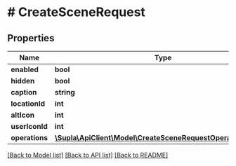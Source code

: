 # # CreateSceneRequest

## Properties

Name | Type | Description | Notes
------------ | ------------- | ------------- | -------------
**enabled** | **bool** |  | [optional]
**hidden** | **bool** |  | [optional]
**caption** | **string** |  | [optional]
**locationId** | **int** |  | [optional]
**altIcon** | **int** |  | [optional]
**userIconId** | **int** |  | [optional]
**operations** | [**\Supla\ApiClient\Model\CreateSceneRequestOperationsInner[]**](CreateSceneRequestOperationsInner.md) |  | [optional]

[[Back to Model list]](../../README.md#models) [[Back to API list]](../../README.md#endpoints) [[Back to README]](../../README.md)
